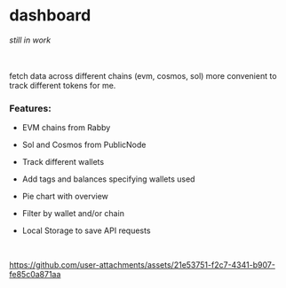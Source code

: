 # dashboard
*still in work*

<br><br>
fetch data across different chains (evm, cosmos, sol)
more convenient to track different tokens for me. 

### Features:
- EVM chains from Rabby
- Sol and Cosmos from PublicNode
- Track different wallets
- Add tags and balances specifying wallets used
- Pie chart with overview
- Filter by wallet and/or chain
- Local Storage to save API requests

  <br>


https://github.com/user-attachments/assets/21e53751-f2c7-4341-b907-fe85c0a871aa

